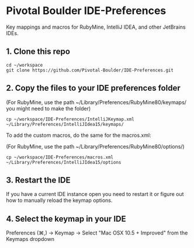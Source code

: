 Pivotal Boulder IDE-Preferences
===============

Key mappings and macros for RubyMine, IntelliJ IDEA, and other JetBrains IDEs.

## 1. Clone this repo
```
cd ~/workspace
git clone https://github.com/Pivotal-Boulder/IDE-Preferences.git
```

## 2. Copy the files to your IDE preferences folder

(For RubyMine, use the path ~/Library/Preferences/RubyMine80/keymaps/ you might need to make the folder)

```
cp ~/workspace/IDE-Preferences/IntelliJKeymap.xml ~/Library/Preferences/IntelliJIdea15/keymaps/
```

To add the custom macros, do the same for the macros.xml:

(For RubyMine, use the path ~/Library/Preferences/RubyMine80/options/)
```
cp ~/workspace/IDE-Preferences/macros.xml ~/Library/Preferences/IntelliJIdea15/options
```

## 3. Restart the IDE

If you have a current IDE instance open you need to restart it or figure out how to manually reload the keymap options.

## 4. Select the keymap in your IDE

Preferences (⌘,) -> Keymap -> Select "Mac OSX 10.5 + Improved" from the Keymaps dropdown
